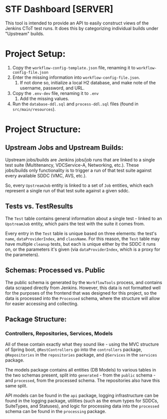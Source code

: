 # STF Dashboard [SERVER]

This tool is intended to provide an API to easily construct views of the Jenkins CToT test runs. It does this by categorizing individual builds under "Upstream" builds.

# Project Setup:

1) Copy the `workflow-config-template.json` file, renaming it to `workflow-config-file.json`
2) Enter the missing information into `workflow-config-file.json`.
   1) If not done so, initialize a local H2 database, and make note of the username, password, and URL.
3) Copy the `.env-dev` file, renaming it to `.env`
   1) Add the missing values.
4) Run the `database-ddl.sql` and `process-ddl.sql` files (found in `src/main/resources`).

# Project Structure:

## Upstream Jobs and Upstream Builds:

Upstream jobs/builds are Jenkins jobs/job runs that are linked to a single test suite (Multitenancy, VDCService-A, Networking, etc.). These jobs/builds only functionality is to trigger a run of that test suite against every available SDDC (VMC, AVS, etc.).

So, every `UpstreamJob` entity is linked to a set of `Job` entities, which each represent a single run of that test suite against a given sddc.

## Tests vs. TestResults

The `Test` table contains general information about a single test - linked to an `UpstreamJob` entity, which pairs the test with the suite it comes from.

Every entry in the `Test` table is unique based on three elements: the test's `name`, `dataProviderIndex`, and `className`. For this reason, the `Test` table may have multiple `cleanup` tests, but each is unique either by the SDDC it runs on, or the parameters it's given (via `dataProviderIndex`, which is a proxy for the parameters).

## Schemas: Processed vs. Public

The public schema is generated by the `WorkflowTools` process, and contains data scraped directly from Jenkins. However, this data is not formatted well for the purposes of the frontend that was designed for this project, so the data is processed into the `Processed` schema, where the structure will allow for easier accessing and collecting.


## Package Structure:

### Controllers, Repositories, Services, Models

All of these contain exactly what they sound like - using the MVC structure of Spring boot, `@RestControllers` go into the `controllers` package, `@Repositories` in the `repositories` package, and `@Services` in the `services` package.

The models package contains all entities (DB Models) to various tables in the two schemas present, split into `generated` - from the `public` schema - and `processed`, from the processed schema. The repositories also have this same split.

API models can be found in the `api` package, logging infrastructure can be found in the logging package, utilities (such as the enum types for SDDCs, SuiteTypes, and Statuses), and logic for processing data into the `processed` schema can be found in the `processing` package.